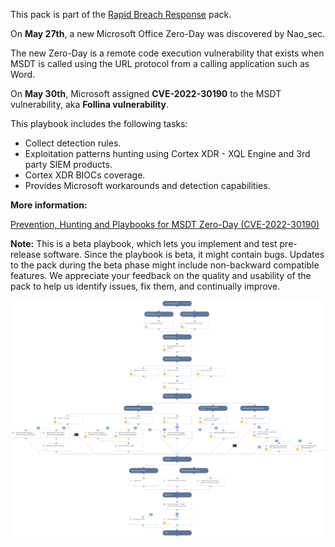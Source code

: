This pack is part of the [Rapid Breach Response](https://xsoar.pan.dev/marketplace/details/MajorBreachesInvestigationandResponse) pack.

On **May 27th**, a new Microsoft Office Zero-Day was discovered by Nao_sec. 

The new Zero-Day is a remote code execution vulnerability that exists when MSDT is called using the URL protocol from a calling application such as Word. 

On **May 30th**, Microsoft assigned **CVE-2022-30190** to the MSDT vulnerability, aka **Follina vulnerability**.

This playbook includes the following tasks:

* Collect detection rules.
* Exploitation patterns hunting using Cortex XDR - XQL Engine and 3rd party SIEM products.
* Cortex XDR BIOCs coverage.
* Provides Microsoft workarounds and detection capabilities.

**More information:**

[Prevention, Hunting and Playbooks for MSDT Zero-Day (CVE-2022-30190)
](https://www.paloaltonetworks.com/blog/security-operations/prevention-hunting-and-playbooks-for-msdt-zero-day-cve-2022-30190/)

**Note:** This is a beta playbook, which lets you implement and test pre-release software. Since the playbook is beta, it might contain bugs. Updates to the pack during the beta phase might include non-backward compatible features. We appreciate your feedback on the quality and usability of the pack to help us identify issues, fix them, and continually improve.


![CVE-2022-30190 - MSDT RCE](binary_files/CVE-2022-30190_-_MSDT_RCE.png)